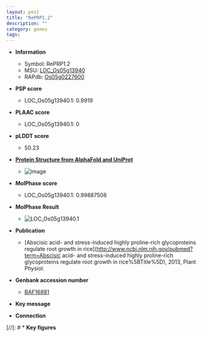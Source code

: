```yaml
---
layout: post
title: "RePRP1.2"
description: ""
category: genes
tags: 
---
```


* **Information**  
    + Symbol: RePRP1.2  
    + MSU: [LOC_Os05g13940](http://rice.plantbiology.msu.edu/cgi-bin/ORF_infopage.cgi?orf=LOC_Os05g13940)  
    + RAPdb: [Os05g0227600](http://rapdb.dna.affrc.go.jp/viewer/gbrowse_details/irgsp1?name=Os05g0227600)  

* **PSP score**  
    + LOC_Os05g13940.1: 0.9919 

* **PLAAC score**  
    + LOC_Os05g13940.1: 0 

* **pLDDT score**
    + 50.23

* **[Protein Structure from AlphaFold and UniProt](https://www.uniprot.org/uniprotkb/Q84PC5/entry#structure)**
    + ![image](https://ricepsp.github.io/images/Q8/AF-Q84PC5-F1.png)

* **MolPhase score**
    + LOC_Os05g13940.1: 0.99887508

* **MolPhase Result**
    + ![LOC_Os05g13940.1](https://304243504.github.io/Pictures/LOC_Os05g/LOC_Os05g13940.1.png)

* **Publication**  
    + [Abscisic acid- and stress-induced highly proline-rich glycoproteins regulate root growth in rice](http://www.ncbi.nlm.nih.gov/pubmed?term=Abscisic acid- and stress-induced highly proline-rich glycoproteins regulate root growth in rice%5BTitle%5D), 2013, Plant Physiol.

* **Genbank accession number**  
    + [BAF16881](http://www.ncbi.nlm.nih.gov/nuccore/BAF16881)

* **Key message**  

* **Connection**  

[//]: # * **Key figures**  


